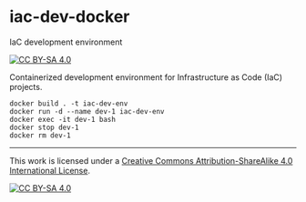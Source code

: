 # iac-dev-docker
IaC development environment

[![CC BY-SA 4.0][cc-by-sa-shield]][cc-by-sa]

Containerized development environment for Infrastructure as Code (IaC) projects.

```
docker build . -t iac-dev-env
docker run -d --name dev-1 iac-dev-env
docker exec -it dev-1 bash
docker stop dev-1
docker rm dev-1
```

---

This work is licensed under a
[Creative Commons Attribution-ShareAlike 4.0 International License][cc-by-sa].

[![CC BY-SA 4.0][cc-by-sa-image]][cc-by-sa]

[cc-by-sa]: http://creativecommons.org/licenses/by-sa/4.0/
[cc-by-sa-image]: https://licensebuttons.net/l/by-sa/4.0/88x31.png
[cc-by-sa-shield]: https://img.shields.io/badge/License-CC%20BY--SA%204.0-lightgrey.svg

